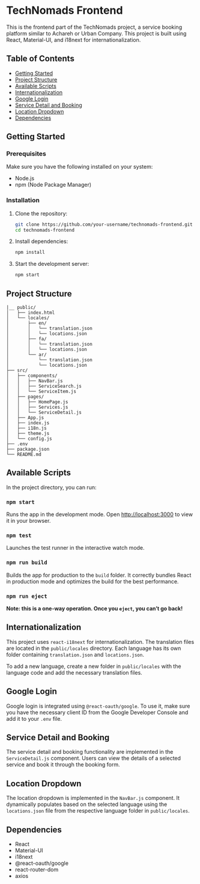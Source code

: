 # TechNomads Frontend

This is the frontend part of the TechNomads project, a service booking platform similar to Achareh or Urban Company. This project is built using React, Material-UI, and i18next for internationalization.

## Table of Contents

- [Getting Started](#getting-started)
- [Project Structure](#project-structure)
- [Available Scripts](#available-scripts)
- [Internationalization](#internationalization)
- [Google Login](#google-login)
- [Service Detail and Booking](#service-detail-and-booking)
- [Location Dropdown](#location-dropdown)
- [Dependencies](#dependencies)

## Getting Started

### Prerequisites

Make sure you have the following installed on your system:

- Node.js
- npm (Node Package Manager)

### Installation

1. Clone the repository:
   ```bash
   git clone https://github.com/your-username/technomads-frontend.git
   cd technomads-frontend
   ```

2. Install dependencies:
   ```bash
   npm install
   ```

3. Start the development server:
   ```bash
   npm start
   ```

## Project Structure

```
|__ public/
│   ├── index.html
│   └── locales/
│       ├── en/
│       │   └── translation.json
│       │   └── locations.json
│       ├── fa/
│       │   └── translation.json
│       │   └── locations.json
│       └── ar/
│           └── translation.json
│           └── locations.json
├── src/
│   ├── components/
│   │   ├── NavBar.js
│   │   ├── ServiceSearch.js
│   │   └── ServiceItem.js
│   ├── pages/
│   │   ├── HomePage.js
│   │   ├── Services.js
│   │   └── ServiceDetail.js
│   ├── App.js
│   ├── index.js
│   ├── i18n.js
│   ├── theme.js
│   └── config.js
├── .env
├── package.json
└── README.md
```

## Available Scripts

In the project directory, you can run:

### `npm start`

Runs the app in the development mode. Open [http://localhost:3000](http://localhost:3000) to view it in your browser.

### `npm test`

Launches the test runner in the interactive watch mode.

### `npm run build`

Builds the app for production to the `build` folder. It correctly bundles React in production mode and optimizes the build for the best performance.

### `npm run eject`

**Note: this is a one-way operation. Once you `eject`, you can’t go back!**

## Internationalization

This project uses `react-i18next` for internationalization. The translation files are located in the `public/locales` directory. Each language has its own folder containing `translation.json` and `locations.json`.

To add a new language, create a new folder in `public/locales` with the language code and add the necessary translation files.

## Google Login

Google login is integrated using `@react-oauth/google`. To use it, make sure you have the necessary client ID from the Google Developer Console and add it to your `.env` file.

## Service Detail and Booking

The service detail and booking functionality are implemented in the `ServiceDetail.js` component. Users can view the details of a selected service and book it through the booking form.

## Location Dropdown

The location dropdown is implemented in the `NavBar.js` component. It dynamically populates based on the selected language using the `locations.json` file from the respective language folder in `public/locales`.

## Dependencies

- React
- Material-UI
- i18next
- @react-oauth/google
- react-router-dom
- axios
